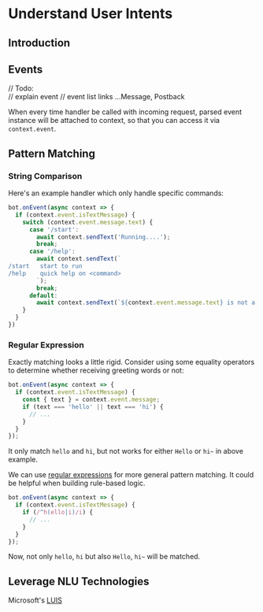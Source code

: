 # Understand User Intents

## Introduction


## Events

// Todo:  
// explain event
// event list links ...Message, Postback

When every time handler be called with incoming request, parsed event instance will be attached to context, so that you can access it via `context.event`.

## Pattern Matching

### String Comparison

Here's an example handler which only handle specific commands:

```js
bot.onEvent(async context => {
  if (context.event.isTextMessage) {
    switch (context.event.message.text) {
      case '/start':
        await context.sendText('Running....');
        break;
      case '/help':
        await context.sendText(`
/start   start to run
/help    quick help on <command>
        `);
        break;
      default:
        await context.sendText(`${context.event.message.text} is not a valid command.`);
    }
  }
})
```

### Regular Expression

Exactly matching looks a little rigid. Consider using some equality operators to determine whether receiving greeting words or not:

```js
bot.onEvent(async context => {
  if (context.event.isTextMessage) {
    const { text } = context.event.message;
    if (text === 'hello' || text === 'hi') {
      // ...
    }
  }
});
```

It only match `hello` and `hi`, but not works for either `Hello` or `hi~` in above example.

We can use [regular expressions](https://developer.mozilla.org/en-US/docs/Web/JavaScript/Reference/Global_Objects/RegExp) for more general pattern matching. It could be helpful when building rule-based logic.

```js
bot.onEvent(async context => {
  if (context.event.isTextMessage) {
    if (/^h(ello|i)/i) {
      // ...
    }
  }
});
```

Now, not only `hello`, `hi` but also `Hello`, `hi~` will be matched.

## Leverage NLU Technologies

Microsoft's [LUIS](https://www.luis.ai/)
